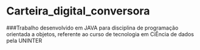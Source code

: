 # Carteira_digital_conversora

###Trabalho desenvolvido em JAVA para disciplina de programação orientada a objetos, referente ao curso de tecnologia em CiÊncia de dados pela UNINTER
